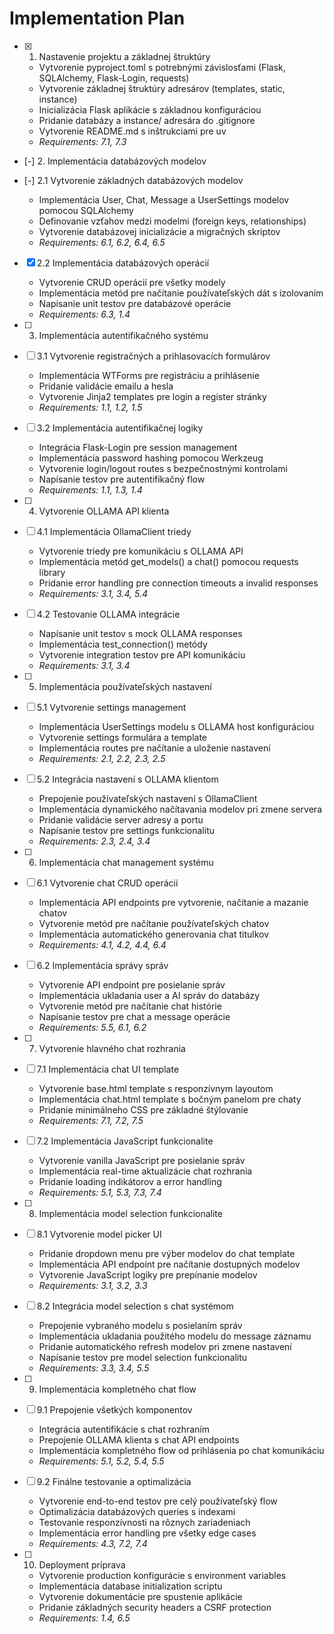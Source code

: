 # Implementation Plan

- [x] 1. Nastavenie projektu a základnej štruktúry



  - Vytvorenie pyproject.toml s potrebnými závislosťami (Flask, SQLAlchemy, Flask-Login, requests)
  - Vytvorenie základnej štruktúry adresárov (templates, static, instance)
  - Inicializácia Flask aplikácie s základnou konfiguráciou
  - Pridanie databázy a instance/ adresára do .gitignore
  - Vytvorenie README.md s inštrukciami pre uv
  - _Requirements: 7.1, 7.3_

- [-] 2. Implementácia databázových modelov

- [-] 2.1 Vytvorenie základných databázových modelov


  - Implementácia User, Chat, Message a UserSettings modelov pomocou SQLAlchemy
  - Definovanie vzťahov medzi modelmi (foreign keys, relationships)
  - Vytvorenie databázovej inicializácie a migračných skriptov
  - _Requirements: 6.1, 6.2, 6.4, 6.5_


- [x] 2.2 Implementácia databázových operácií


  - Vytvorenie CRUD operácií pre všetky modely
  - Implementácia metód pre načítanie používateľských dát s izolovaním
  - Napísanie unit testov pre databázové operácie
  - _Requirements: 6.3, 1.4_

- [ ] 3. Implementácia autentifikačného systému
- [ ] 3.1 Vytvorenie registračných a prihlasovacích formulárov
  - Implementácia WTForms pre registráciu a prihlásenie
  - Pridanie validácie emailu a hesla
  - Vytvorenie Jinja2 templates pre login a register stránky
  - _Requirements: 1.1, 1.2, 1.5_

- [ ] 3.2 Implementácia autentifikačnej logiky
  - Integrácia Flask-Login pre session management
  - Implementácia password hashing pomocou Werkzeug
  - Vytvorenie login/logout routes s bezpečnostnými kontrolami
  - Napísanie testov pre autentifikačný flow
  - _Requirements: 1.1, 1.3, 1.4_

- [ ] 4. Vytvorenie OLLAMA API klienta
- [ ] 4.1 Implementácia OllamaClient triedy
  - Vytvorenie triedy pre komunikáciu s OLLAMA API
  - Implementácia metód get_models() a chat() pomocou requests library
  - Pridanie error handling pre connection timeouts a invalid responses
  - _Requirements: 3.1, 3.4, 5.4_

- [ ] 4.2 Testovanie OLLAMA integrácie
  - Napísanie unit testov s mock OLLAMA responses
  - Implementácia test_connection() metódy
  - Vytvorenie integration testov pre API komunikáciu
  - _Requirements: 3.1, 3.4_

- [ ] 5. Implementácia používateľských nastavení
- [ ] 5.1 Vytvorenie settings management
  - Implementácia UserSettings modelu s OLLAMA host konfiguráciou
  - Vytvorenie settings formulára a template
  - Implementácia routes pre načítanie a uloženie nastavení
  - _Requirements: 2.1, 2.2, 2.3, 2.5_

- [ ] 5.2 Integrácia nastavení s OLLAMA klientom
  - Prepojenie používateľských nastavení s OllamaClient
  - Implementácia dynamického načítavania modelov pri zmene servera
  - Pridanie validácie server adresy a portu
  - Napísanie testov pre settings funkcionalitu
  - _Requirements: 2.3, 2.4, 3.4_

- [ ] 6. Implementácia chat management systému
- [ ] 6.1 Vytvorenie chat CRUD operácií
  - Implementácia API endpoints pre vytvorenie, načítanie a mazanie chatov
  - Vytvorenie metód pre načítanie používateľských chatov
  - Implementácia automatického generovania chat titulkov
  - _Requirements: 4.1, 4.2, 4.4, 6.4_

- [ ] 6.2 Implementácia správy správ
  - Vytvorenie API endpoint pre posielanie správ
  - Implementácia ukladania user a AI správ do databázy
  - Vytvorenie metód pre načítanie chat histórie
  - Napísanie testov pre chat a message operácie
  - _Requirements: 5.5, 6.1, 6.2_

- [ ] 7. Vytvorenie hlavného chat rozhrania
- [ ] 7.1 Implementácia chat UI template
  - Vytvorenie base.html template s responzívnym layoutom
  - Implementácia chat.html template s bočným panelom pre chaty
  - Pridanie minimálneho CSS pre základné štýlovanie
  - _Requirements: 7.1, 7.2, 7.5_

- [ ] 7.2 Implementácia JavaScript funkcionalite
  - Vytvorenie vanilla JavaScript pre posielanie správ
  - Implementácia real-time aktualizácie chat rozhrania
  - Pridanie loading indikátorov a error handling
  - _Requirements: 5.1, 5.3, 7.3, 7.4_

- [ ] 8. Implementácia model selection funkcionalite
- [ ] 8.1 Vytvorenie model picker UI
  - Pridanie dropdown menu pre výber modelov do chat template
  - Implementácia API endpoint pre načítanie dostupných modelov
  - Vytvorenie JavaScript logiky pre prepínanie modelov
  - _Requirements: 3.1, 3.2, 3.3_

- [ ] 8.2 Integrácia model selection s chat systémom
  - Prepojenie vybraného modelu s posielaním správ
  - Implementácia ukladania použitého modelu do message záznamu
  - Pridanie automatického refresh modelov pri zmene nastavení
  - Napísanie testov pre model selection funkcionalitu
  - _Requirements: 3.3, 3.4, 5.5_

- [ ] 9. Implementácia kompletného chat flow
- [ ] 9.1 Prepojenie všetkých komponentov
  - Integrácia autentifikácie s chat rozhraním
  - Prepojenie OLLAMA klienta s chat API endpoints
  - Implementácia kompletného flow od prihlásenia po chat komunikáciu
  - _Requirements: 5.1, 5.2, 5.4, 5.5_

- [ ] 9.2 Finálne testovanie a optimalizácia
  - Vytvorenie end-to-end testov pre celý používateľský flow
  - Optimalizácia databázových queries s indexami
  - Testovanie responzívnosti na rôznych zariadeniach
  - Implementácia error handling pre všetky edge cases
  - _Requirements: 4.3, 7.2, 7.4_

- [ ] 10. Deployment príprava
  - Vytvorenie production konfigurácie s environment variables
  - Implementácia database initialization scriptu
  - Vytvorenie dokumentácie pre spustenie aplikácie
  - Pridanie základných security headers a CSRF protection
  - _Requirements: 1.4, 6.5_